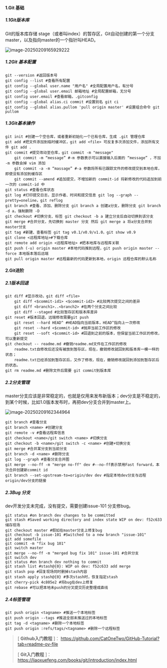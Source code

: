 #### 1.Git 基础

##### 1.1Git版本库

Git的版本库存储 stage（或者叫index）的暂存区，Git自动创建的第一个分支master，以及指向master的一个指针叫HEAD。

![image-20250209165929222](C:\Users\Administrator\AppData\Roaming\Typora\typora-user-images\image-20250209165929222.png)

##### 1.2Git 基本配置

```
git --version #返回版本号
git config --list #查看所有配置
git config --global user.name "用户名" #全局配置用户名，有分号
git config --global user.email 邮箱地址 #全局配置邮箱，无分号
git config user.email #查看邮箱，.gitconfig
git config --global alias.ci commit #设置别名 git ci
git config --global alias.pullom 'pull origin master' #设置组合命令 git pullom
```

##### 1.3Git基本操作

```
git init #创建一个空仓库，或者重新初始化一个已有仓库，生成 .git 管理仓库
git add #把文件添加到临时缓冲区，git add <file> 可反复多次添加文件，添加所有文件 git add .
git commit #提交改动至仓库，git commit -m "message"
	git commit -m “message” #-m 参数表示可以直接输入后面的 “message” ，不加 -m 参数会掉 vim 添加
	git commit -a -m “massage” #-a 参数将所有已跟踪文件的修改提交到本地仓库，即使没有添加到缓存区
	git commit --amend #追加提交，不增加新的 commit-id 将新修改的代码追加到前一次的 commit-id 中
git status #查看仓库状态
git log #打印提交日志，显示作者、时间和提交信息 git log --graph --pretty=oneline，git reflog
git branch #查看、添加、删除分支 git branch a 创建a分支，删除分支 git branch -d a，强制删除 -D
git checkout #切换分支、标签 git checkout -b a 建立分支后自动切换到该分支
git merge #合并分支，先切换到 master 分支 然后 git merge a 将a分支合并到master分支
git tag #新建、查看标签 git tag v0.1/v0.9/v1.0，git show v0.9
git clone <远程库地址>#下载仓库
git remote add origin <远程库地址> #把本地库与远程库关联
git push (-u) origin master #本地代码推到远程，git push origin master --force 本地版本落后远端
git pull origin master #远程最新的代码更新到本地，origin 远程仓库的默认名称
```

#### 2.Git进阶

##### 2.1版本回退

```
git diff #显示改动，git diff <file>
	git diff <$commit-id1> <$commit-id2> #比较两次提交之间的差异
    git diff <branch1>..<branch2> #在两个分支之间比较
    git diff --staged #比较暂存区和版本库差异
git reset #版本回退，远端修改需要git push
	git reset --hard HEAD^ #HEAD指向当前版本，HEAD^指向上一次修改
	git reset --hard <$commit-id> #抛弃当前工作区的修改
	git reset --soft <$commit-id> #回退到之前的版本，但保留当前工作区的修改，可以重新提交
git checkout -- readme.md #撤销readme.md文件在工作区的修改
	readme.txt自修改后还没有被放到暂存区，现在，撤销修改就回到和版本库一模一样的状态；
	readme.txt已经添加到暂存区后，又作了修改，现在，撤销修改就回到添加到暂存区后的状态。
git rm readme.md #删除文件后需要 git commit到版本库
```

##### 2.2分支管理

master分支应该是非常稳定的，也就是仅用来发布新版本；dev分支是不稳定的，到某个时候，比如1.0版本发布时，再把dev分支合并到master上。

![image-20250209162344964](C:\Users\Administrator\AppData\Roaming\Typora\typora-user-images\image-20250209162344964.png)

```
git branch #查看分支
git branch <name> #创建分支
git remote -v #查看远程库信息
git checkout <name>/git switch <name> #切换分支
git checkout -b <name>/git switch -c <name> #创建+切换分支
git merge #合并某分支到当前分支
git branch -d <name> #删除分支
git log --graph #查看分支合并图
git merge --no-ff -m "merge no-ff" dev #--no-ff表示禁用Fast forward，本次合并创建新commit id
git branch --set-upstream-to=origin/dev dev #指定本地dev分支与远程origin/dev分支的链接
```

##### 2.3Bug 分支

dev开发分支未完成，没有提交，需要创建issue-101 分支修bug。

```
git status #on branch dev changes to be committed
git stash #Saved working directory and index state WIP on dev: f52c633 储存现场
git checkout master #假如在master分支上修复bug
git checkout -b issue-101 #Switched to a new branch "issue-101"
git add somefile
git commit -m "fix bug 101"
git switch master
git merge --no-ff -m "merged bug fix 101" issue-101 #合并分支
git switch dev
git status #on branch dev nothing to commit
git stash list #stash@{0}: WIP on dev: f52c633 add merge
git stash pop #回复现场同时删掉stash内容
git stash apply stash@{0} #多次stash时，恢复指定stash
git cherry-pick 4c805e2 #将bug在dev上修复
git rebase #可以把本地未push的分叉提交历史整理成直线

```

##### 2.4标签管理

```
git push origin <tagname> #推送一个本地标签
git push origin --tags #推送全部未推送过的本地标签
git tag -d <tagname> #删除一个本地标签
git push origin :refs/tags/<tagname> #删除一个远程标签

```

> [ **Github入门教程** ]： https://github.com/CatOneTwo/GitHub-Tutorial?tab=readme-ov-file 
>
> [ **Git入门教程** ]：https://liaoxuefeng.com/books/git/introduction/index.html 